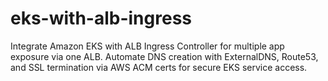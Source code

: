 # eks-with-alb-ingress
Integrate Amazon EKS with ALB Ingress Controller for multiple app exposure via one ALB. Automate DNS creation with ExternalDNS, Route53, and SSL termination via AWS ACM certs for secure EKS service access.

